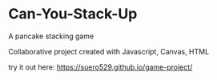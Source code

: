 # Can-You-Stack-Up

A pancake stacking game

Collaborative project created with Javascript, Canvas, HTML

try it out here: https://suero529.github.io/game-project/
